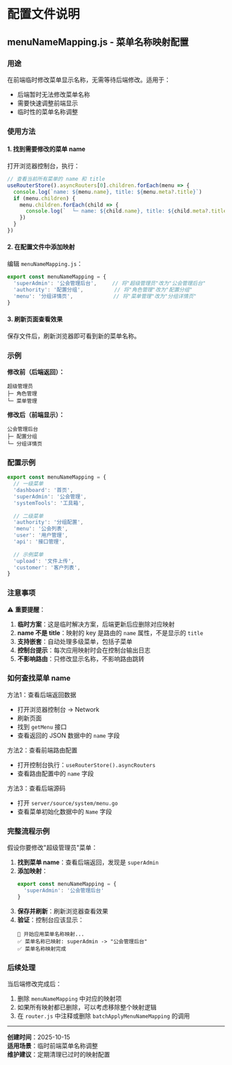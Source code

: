 # 配置文件说明

## menuNameMapping.js - 菜单名称映射配置

### 用途
在前端临时修改菜单显示名称，无需等待后端修改。适用于：
- 后端暂时无法修改菜单名称
- 需要快速调整前端显示
- 临时性的菜单名称调整

### 使用方法

#### 1. 找到需要修改的菜单 name

打开浏览器控制台，执行：
```javascript
// 查看当前所有菜单的 name 和 title
useRouterStore().asyncRouters[0].children.forEach(menu => {
  console.log(`name: ${menu.name}, title: ${menu.meta?.title}`)
  if (menu.children) {
    menu.children.forEach(child => {
      console.log(`  └─ name: ${child.name}, title: ${child.meta?.title}`)
    })
  }
})
```

#### 2. 在配置文件中添加映射

编辑 `menuNameMapping.js`：

```javascript
export const menuNameMapping = {
  'superAdmin': '公会管理后台',     // 将"超级管理员"改为"公会管理后台"
  'authority': '配置分组',          // 将"角色管理"改为"配置分组"
  'menu': '分组详情页',             // 将"菜单管理"改为"分组详情页"
}
```

#### 3. 刷新页面查看效果

保存文件后，刷新浏览器即可看到新的菜单名称。

### 示例

**修改前（后端返回）：**
```
超级管理员
├─ 角色管理
└─ 菜单管理
```

**修改后（前端显示）：**
```
公会管理后台
├─ 配置分组
└─ 分组详情页
```

### 配置示例

```javascript
export const menuNameMapping = {
  // 一级菜单
  'dashboard': '首页',
  'superAdmin': '公会管理',
  'systemTools': '工具箱',
  
  // 二级菜单
  'authority': '分组配置',
  'menu': '公会列表',
  'user': '用户管理',
  'api': '接口管理',
  
  // 示例菜单
  'upload': '文件上传',
  'customer': '客户列表',
}
```

### 注意事项

⚠️ **重要提醒**：

1. **临时方案**：这是临时解决方案，后端更新后应删除对应映射
2. **name 不是 title**：映射的 key 是路由的 `name` 属性，不是显示的 `title`
3. **支持嵌套**：自动处理多级菜单，包括子菜单
4. **控制台提示**：每次应用映射时会在控制台输出日志
5. **不影响路由**：只修改显示名称，不影响路由跳转

### 如何查找菜单 name

方法1：查看后端返回数据
- 打开浏览器控制台 → Network
- 刷新页面
- 找到 `getMenu` 接口
- 查看返回的 JSON 数据中的 `name` 字段

方法2：查看前端路由配置
- 打开控制台执行：`useRouterStore().asyncRouters`
- 查看路由配置中的 `name` 字段

方法3：查看后端源码
- 打开 `server/source/system/menu.go`
- 查看菜单初始化数据中的 `Name` 字段

### 完整流程示例

假设你要修改"超级管理员"菜单：

1. **找到菜单 name**：查看后端返回，发现是 `superAdmin`
2. **添加映射**：
   ```javascript
   export const menuNameMapping = {
     'superAdmin': '公会管理后台'
   }
   ```
3. **保存并刷新**：刷新浏览器查看效果
4. **验证**：控制台应该显示：
   ```
   🔄 开始应用菜单名称映射...
   ✅ 菜单名称已映射: superAdmin -> "公会管理后台"
   ✅ 菜单名称映射完成
   ```

### 后续处理

当后端修改完成后：

1. 删除 `menuNameMapping` 中对应的映射项
2. 如果所有映射都已删除，可以考虑移除整个映射逻辑
3. 在 `router.js` 中注释或删除 `batchApplyMenuNameMapping` 的调用

---

**创建时间**：2025-10-15  
**适用场景**：临时前端菜单名称调整  
**维护建议**：定期清理已过时的映射配置

